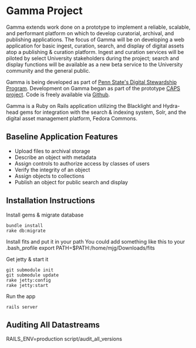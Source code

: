 Gamma Project
=============
Gamma extends work done on a prototype to implement a reliable, scalable, and performant platform on which to develop curatorial, archival, and publishing applications. The focus of Gamma will be on developing a web application for basic ingest, curation, search, and display of digital assets atop a publishing & curation platform. Ingest and curation services will be piloted by select University stakeholders during the project; search and display functions will be available as a new beta service to the University community and the general public. 

Gamma is being developed as part of [Penn State's Digital Stewardship Program](http://stewardship.psu.edu/).  Development on Gamma began as part of the prototype [CAPS project](http://stewardship.psu.edu/2011/02/caps-a-curation-platform-prototype.html). Code is freely available via [Github](http://github.com/psu-stewardship/gamma).

Gamma is a Ruby on Rails application utilizing the Blacklight and Hydra-head gems for integration with the search & indexing system, Solr, and the digital asset management platform, Fedora Commons.

Baseline Application Features
----------------------------
* Upload files to archival storage 
* Describe an object with metadata
* Assign controls to authorize access by classes of users  
* Verify the integrity of an object 
* Assign objects to collections 
* Publish an object for public search and display


Installation Instructions
-------------------------

Install gems & migrate database

    bundle install
    rake db:migrate

Install fits and put it in your path
  You could add something like this to your .bash\_profile
  export PATH=$PATH:/home/mjg/Downloads/fits
 
Get jetty & start it

    git submodule init
    git submodule update
    rake jetty:config
    rake jetty:start
  
Run the app
  
    rails server

Auditing All Datastreams
------------------------

RAILS\_ENV=production script/audit\_all\_versions
